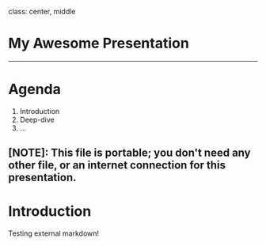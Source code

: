 class: center, middle

# My Awesome Presentation

---

# Agenda

1. Introduction
2. Deep-dive
3. ...

[NOTE]: This file is portable; you don't need any other file, or an internet connection for this presentation.
---

# Introduction

Testing external markdown!
